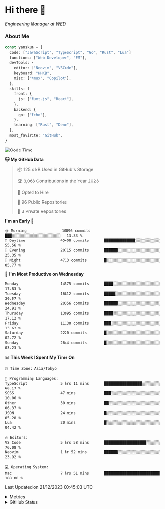 # Hi there&nbsp;:wave:

<!-- ![Alt text](https://spotify-recently-played-readme.vercel.app/api?user=31kynbuubkiu3r4qh4hjuaglhfay) -->

_Engineering Manager at [WED](https://github.com/wedinc)_

### About Me

```ts
const yanskun = {
  code: ["JavaScript", "TypeScript", "Go", "Rust", "Lua"],
  functions: ["Web Developer", "EM"],
  devTools: {
    editor: ["Neovim", "VSCode"],
    keyboard: "HHKB",
    misc: ["tmux", "Copilot"],
  },
  skills: {
    front: {
      js: ["Nuxt.js", "React"],
    },
    backend: {
      go: ["Echo"],
    },
    learning: ["Rust", "Deno"],
  },
  most_favirite: "GitHub",
}
```

<!--START_SECTION:waka-->
![Code Time](http://img.shields.io/badge/Code%20Time-635%20hrs%2014%20mins-blue)

**🐱 My GitHub Data** 

> 📦 125.4 kB Used in GitHub's Storage 
 > 
> 🏆 3,063 Contributions in the Year 2023
 > 
> 💼 Opted to Hire
 > 
> 📜 96 Public Repositories 
 > 
> 🔑 3 Private Repositories 
 > 
**I'm an Early 🐤** 

```text
🌞 Morning                10896 commits       ███░░░░░░░░░░░░░░░░░░░░░░   13.33 % 
🌆 Daytime                45408 commits       ██████████████░░░░░░░░░░░   55.56 % 
🌃 Evening                20715 commits       ██████░░░░░░░░░░░░░░░░░░░   25.35 % 
🌙 Night                  4713 commits        █░░░░░░░░░░░░░░░░░░░░░░░░   05.77 % 
```
📅 **I'm Most Productive on Wednesday** 

```text
Monday                   14575 commits       ████░░░░░░░░░░░░░░░░░░░░░   17.83 % 
Tuesday                  16812 commits       █████░░░░░░░░░░░░░░░░░░░░   20.57 % 
Wednesday                20356 commits       ██████░░░░░░░░░░░░░░░░░░░   24.91 % 
Thursday                 13995 commits       ████░░░░░░░░░░░░░░░░░░░░░   17.12 % 
Friday                   11130 commits       ███░░░░░░░░░░░░░░░░░░░░░░   13.62 % 
Saturday                 2220 commits        █░░░░░░░░░░░░░░░░░░░░░░░░   02.72 % 
Sunday                   2644 commits        █░░░░░░░░░░░░░░░░░░░░░░░░   03.23 % 
```


📊 **This Week I Spent My Time On** 

```text
🕑︎ Time Zone: Asia/Tokyo

💬 Programming Languages: 
TypeScript               5 hrs 11 mins       █████████████████░░░░░░░░   66.17 % 
SCSS                     47 mins             ███░░░░░░░░░░░░░░░░░░░░░░   10.06 % 
Other                    30 mins             ██░░░░░░░░░░░░░░░░░░░░░░░   06.37 % 
JSON                     24 mins             █░░░░░░░░░░░░░░░░░░░░░░░░   05.28 % 
Lua                      20 mins             █░░░░░░░░░░░░░░░░░░░░░░░░   04.42 % 

🔥 Editors: 
VS Code                  5 hrs 58 mins       ███████████████████░░░░░░   76.08 % 
Neovim                   1 hr 52 mins        ██████░░░░░░░░░░░░░░░░░░░   23.92 % 

💻 Operating System: 
Mac                      7 hrs 51 mins       █████████████████████████   100.00 % 
```


 Last Updated on 21/12/2023 00:45:03 UTC
<!--END_SECTION:waka-->

<details>
  <summary>Metrics</summary>
  <img src="https://github.com/yanskun/yanskun/blob/main/github-metrics.svg" alt="Metrics">
</details>

<details>
  <summary>GitHub Status</summary>
  <picture>
    <source media="(prefers-color-scheme: dark)" srcset="https://raw.githubusercontent.com/yanskun/yanskun/master/profile-summary-card-output/nord_dark/0-profile-details.svg">
   <img src="https://raw.githubusercontent.com/yanskun/yanskun/master/profile-summary-card-output/default/0-profile-details.svg">
  </picture>
  <br>
  <picture>
    <source media="(prefers-color-scheme: dark)" srcset="https://raw.githubusercontent.com/yanskun/yanskun/master/profile-summary-card-output/nord_dark/1-repos-per-language.svg">
   <img src="https://raw.githubusercontent.com/yanskun/yanskun/master/profile-summary-card-output/default/1-repos-per-language.svg">
  </picture>
  <picture>
    <source media="(prefers-color-scheme: dark)" srcset="https://raw.githubusercontent.com/yanskun/yanskun/master/profile-summary-card-output/nord_dark/2-most-commit-language.svg">
   <img src="https://raw.githubusercontent.com/yanskun/yanskun/master/profile-summary-card-output/default/2-most-commit-language.svg">
  </picture>
  <br>
  <picture>
    <source media="(prefers-color-scheme: dark)" srcset="https://raw.githubusercontent.com/yanskun/yanskun/master/profile-summary-card-output/nord_dark/3-stats.svg">
   <img src="https://raw.githubusercontent.com/yanskun/yanskun/master/profile-summary-card-output/default/3-stats.svg">
  </picture>
  <picture>
    <source media="(prefers-color-scheme: dark)" srcset="https://raw.githubusercontent.com/yanskun/yanskun/master/profile-summary-card-output/nord_dark/4-productive-time.svg">
   <img src="https://raw.githubusercontent.com/yanskun/yanskun/master/profile-summary-card-output/default/4-productive-time.svg">
  </picture>
</details>
